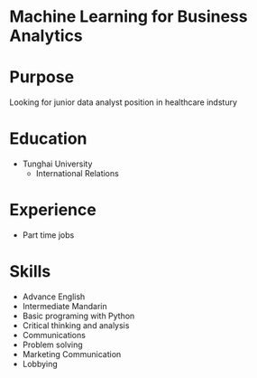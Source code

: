 # Machine Learning for Business Analytics

# Purpose

Looking for junior data analyst position in healthcare indstury

# Education

- Tunghai University
    - International Relations

# Experience

- Part time jobs

# Skills

- Advance English
- Intermediate Mandarin
- Basic programing with Python
- Critical thinking and analysis
- Communications
- Problem solving
- Marketing Communication
- Lobbying

